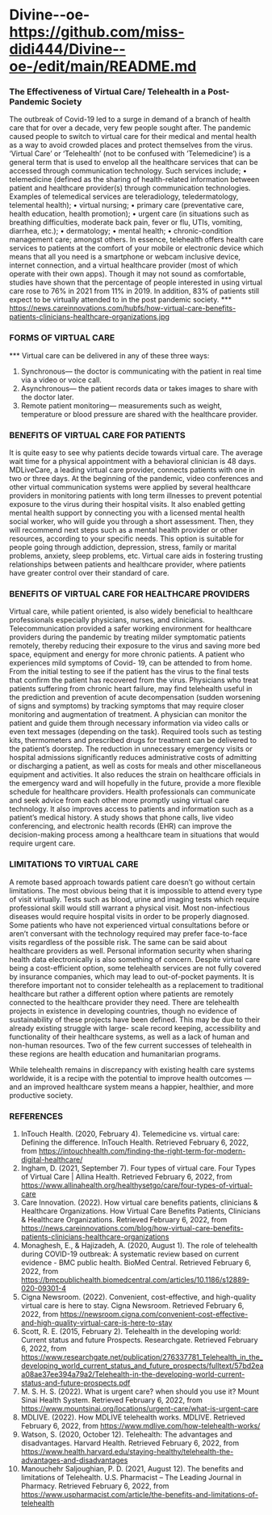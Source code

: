 # Divine--oe-https://github.com/miss-didi444/Divine--oe-/edit/main/README.md
### The Effectiveness of Virtual Care/ Telehealth in a Post- Pandemic Society

The outbreak of Covid-19 led to a surge in demand of a branch of health care that for over a decade, very few people sought after. The pandemic caused people to switch to virtual care for their medical and mental health as a way to avoid crowded places and protect themselves from the virus. ‘Virtual Care’ or ‘Telehealth’ (not to be confused with ’Telemedicine’) is a general term that is used to envelop all the healthcare services that can be accessed through communication technology. Such services include;
•	telemedicine (defined as the sharing of health-related information between patient and healthcare provider(s) through communication technologies. Examples of telemedical services are teleradiology, teledermatology, telemental health);
•	virtual nursing;
•	primary care (preventative care, health education, health promotion);
•	urgent care (in situations such as breathing difficulties, moderate back pain, fever or flu, UTIs, vomiting, diarrhea, etc.);
•	dermatology;
•	mental health;
•	chronic-condition management care; amongst others.
In essence, telehealth offers health care services to patients at the comfort of your mobile or electronic device which means that all you need is a smartphone or webcam inclusive device, internet connection, and a virtual healthcare provider (most of which operate with their own apps). Though it may not sound as comfortable, studies have shown that the percentage of people interested in using virtual care rose to 76% in 2021 from 11% in 2019. In addition, 83% of patients still expect to be virtually attended to in the post pandemic society. 
*** https://news.careinnovations.com/hubfs/how-virtual-care-benefits-patients-clinicians-healthcare-organizations.jpg
### FORMS OF VIRTUAL CARE
*** Virtual care can be delivered in any of these three ways: 
1.	Synchronous— the doctor is communicating with the patient in real time via a video or voice call.
2.	Asynchronous— the patient records data or takes images to share with the doctor later.
3.	Remote patient monitoring— measurements such as weight, temperature or blood pressure are shared with the healthcare provider.
### BENEFITS OF VIRTUAL CARE FOR PATIENTS
 It is quite easy to see why patients decide towards virtual care. The average wait time for a physical appointment with a behavioral clinician is 48 days. MDLiveCare, a leading virtual care provider, connects patients with one in two or three days. At the beginning of the pandemic, video conferences and other virtual communication systems were applied by several healthcare providers in monitoring patients with long term illnesses to prevent potential exposure to the virus during their hospital visits. It also enabled getting mental health support by connecting you with a licensed mental health social worker, who will guide you through a short assessment. Then, they will recommend next steps such as a mental health provider or other resources, according to your specific needs. This option is suitable for people going through addiction, depression, stress, family or marital problems, anxiety, sleep problems, etc. Virtual care aids in fostering trusting relationships between patients and healthcare provider, where patients have greater control over their standard of care.
 ### BENEFITS OF VIRTUAL CARE FOR HEALTHCARE PROVIDERS
 Virtual care, while patient oriented, is also widely beneficial to healthcare professionals especially physicians, nurses, and clinicians. Telecommunication provided a safer working environment for healthcare providers during the pandemic by treating milder symptomatic patients remotely, thereby reducing their exposure to the virus and saving more bed space, equipment and energy for more chronic patients.
 A patient who experiences mild symptoms of Covid- 19, can be attended to from home. From the initial testing to see if the patient has the virus to the final tests that confirm the patient has recovered from the virus. Physicians who treat patients suffering from chronic heart failure, may find telehealth useful in the prediction and prevention of acute decompensation (sudden worsening of signs and symptoms) by tracking symptoms that may require closer monitoring and augmentation of treatment. A physician can monitor the patient and guide them through necessary information via video calls or even text messages (depending on the task). Required tools such as testing kits, thermometers and prescribed drugs for treatment can be delivered to the patient’s doorstep.
 The reduction in unnecessary emergency visits or hospital admissions significantly reduces administrative costs of admitting or discharging a patient, as well as costs for meals and other miscellaneous equipment and activities. It also reduces the strain on healthcare officials in the emergency ward and will hopefully in the future, provide a more flexible schedule for healthcare providers.
 Health professionals can communicate and seek advice from each other more promptly using virtual care technology. It also improves access to patients and information such as a patient’s medical history. A study shows that phone calls, live video conferencing, and electronic health records (EHR) can improve the decision-making process among a healthcare team in situations that would require urgent care. 
### LIMITATIONS TO VIRTUAL CARE
A remote based approach towards patient care doesn’t go without certain limitations. The most obvious being that it is impossible to attend every type of visit virtually. Tests such as blood, urine and imaging tests which require professional skill would still warrant a physical visit. Most non-infectious diseases would require hospital visits in order to be properly diagnosed. Some patients who have not experienced virtual consultations before or aren’t conversant with the technology required may prefer face-to-face visits regardless of the possible risk. The same can be said about healthcare providers as well. Personal information security when sharing health data electronically is also something of concern. Despite virtual care being a cost-efficient option, some telehealth services are not fully covered by insurance companies, which may lead to out-of-pocket payments. It is therefore important not to consider telehealth as a replacement to traditional healthcare but rather a different option where patients are remotely connected to the healthcare provider they need.
There are telehealth projects in existence in developing countries, though no evidence of sustainability of these projects have been defined. This may be due to their already existing struggle with large- scale record keeping, accessibility and functionality of their healthcare systems, as well as a lack of human and non-human resources. Two of the few current successes of telehealth in these regions are health education and humanitarian programs.

While telehealth remains in discrepancy with existing health care systems worldwide, it is a recipe with the potential to improve health outcomes — and an improved healthcare system means a happier, healthier, and more productive society. 
### REFERENCES
1.	InTouch Health. (2020, February 4). Telemedicine vs. virtual care: Defining the difference. InTouch Health. Retrieved February 6, 2022, from https://intouchhealth.com/finding-the-right-term-for-modern-digital-healthcare/ 
2.	Ingham, D. (2021, September 7). Four types of virtual care. Four Types of Virtual Care | Allina Health. Retrieved February 6, 2022, from https://www.allinahealth.org/healthysetgo/care/four-types-of-virtual-care 
3.	Care Innovation. (2022). How virtual care benefits patients, clinicians & Healthcare Organizations. How Virtual Care Benefits Patients, Clinicians & Healthcare Organizations. Retrieved February 6, 2022, from https://news.careinnovations.com/blog/how-virtual-care-benefits-patients-clinicians-healthcare-organizations 
4.	Monaghesh, E., & Hajizadeh, A. (2020, August 1). The role of telehealth during COVID-19 outbreak: A systematic review based on current evidence - BMC public health. BioMed Central. Retrieved February 6, 2022, from https://bmcpublichealth.biomedcentral.com/articles/10.1186/s12889-020-09301-4 
5.	Cigna Newsroom. (2022). Convenient, cost-effective, and high-quality virtual care is here to stay. Cigna Newsroom. Retrieved February 6, 2022, from https://newsroom.cigna.com/convenient-cost-effective-and-high-quality-virtual-care-is-here-to-stay 
6.	Scott, R. E. (2015, February 2). Telehealth in the developing world: Current status and future Prospects. Researchgate. Retrieved February 6, 2022, from https://www.researchgate.net/publication/276337781_Telehealth_in_the_developing_world_current_status_and_future_prospects/fulltext/57bd2eaa08ae37ee394a79a2/Telehealth-in-the-developing-world-current-status-and-future-prospects.pdf 
7.	 M. S. H. S. (2022). What is urgent care? when should you use it? Mount Sinai Health System. Retrieved February 6, 2022, from https://www.mountsinai.org/locations/urgent-care/what-is-urgent-care 
8.	MDLIVE. (2022). How MDLIVE telehealth works. MDLIVE. Retrieved February 6, 2022, from https://www.mdlive.com/how-telehealth-works/ 
9.	Watson, S. (2020, October 12). Telehealth: The advantages and disadvantages. Harvard Health. Retrieved February 6, 2022, from https://www.health.harvard.edu/staying-healthy/telehealth-the-advantages-and-disadvantages 
10.	Manouchehr Saljoughian, P. D. (2021, August 12). The benefits and limitations of Telehealth. U.S. Pharmacist – The Leading Journal in Pharmacy. Retrieved February 6, 2022, from https://www.uspharmacist.com/article/the-benefits-and-limitations-of-telehealth 

